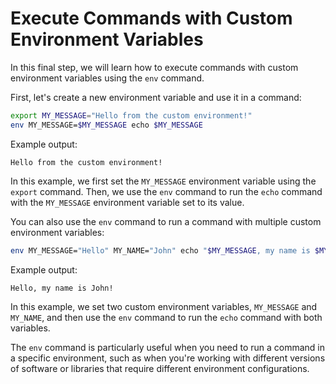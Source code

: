# Execute Commands with Custom Environment Variables

In this final step, we will learn how to execute commands with custom environment variables using the `env` command.

First, let's create a new environment variable and use it in a command:

```bash
export MY_MESSAGE="Hello from the custom environment!"
env MY_MESSAGE=$MY_MESSAGE echo $MY_MESSAGE
```

Example output:

```
Hello from the custom environment!
```

In this example, we first set the `MY_MESSAGE` environment variable using the `export` command. Then, we use the `env` command to run the `echo` command with the `MY_MESSAGE` environment variable set to its value.

You can also use the `env` command to run a command with multiple custom environment variables:

```bash
env MY_MESSAGE="Hello" MY_NAME="John" echo "$MY_MESSAGE, my name is $MY_NAME!"
```

Example output:

```
Hello, my name is John!
```

In this example, we set two custom environment variables, `MY_MESSAGE` and `MY_NAME`, and then use the `env` command to run the `echo` command with both variables.

The `env` command is particularly useful when you need to run a command in a specific environment, such as when you're working with different versions of software or libraries that require different environment configurations.
